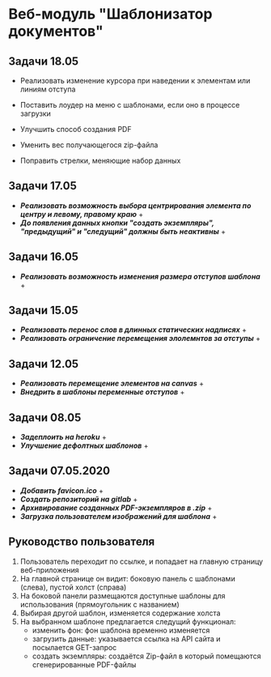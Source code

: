 # Веб-модуль "Шаблонизатор документов"

## Задачи 18.05

* Реализовать изменение курсора при наведении к элементам или линиям отступа
* Поставить лоудер на меню с шаблонами, если оно в процессе загрузки

* Улучшить способ создания PDF
* Уменить вес получающегося zip-файла
* Поправить стрелки, меняющие набор данных

## Задачи 17.05

* **_Реализовать возможность выбора центрирования элемента по центру и левому, правому краю_** +
* **_До появления данных кнопки "создать экземпляры", "предыдущий" и "следущий" должны быть неактивны_** +

## Задачи 16.05

* **_Реализовать возможность изменения размера отступов шаблона_** +

## Задачи 15.05

* **_Реализовать перенос слов в длинных статических надписях_** +
* **_Реализовать ограничение перемещения элолемнтов за отступы_** +

## Задачи 12.05

* **_Реализовать перемещение элементов на canvas_** +
* **_Внедрить в шаблоны переменные отступов_** +

## Задачи 08.05

* **_Задеплоить на heroku_** +
* **_Улучшение дефолтных шаблонов_** +

## Задачи 07.05.2020

* **_Добавить favicon.ico_** +
* **_Создать репозиторий на gitlab_** +
* **_Архивирование созданных PDF-экземпляров в .zip_** +
* **_Загрузка пользователем изображений для шаблона_** +

## Руководство пользователя

1. Пользователь переходит по ссылке, и попадает на главную страницу веб-приложения
2. На главной странице он видит: боковую панель с шаблонами (слева), пустой холст (справа)
3. На боковой панели размещаются доступные шаблоны для использования (прямоугольник с названием)
4. Выбирая другой шаблон, изменяется содержание холста
5. На выбранном шаблоне предлагается следущий функционал:
    * изменить фон: фон шаблона временно изменяется
    * загрузить данные: указывается ссылка на API сайта и посылается GET-запрос
    * создать экземпляры: создаётся Zip-файл в который помещаются сгенерированные PDF-файлы
